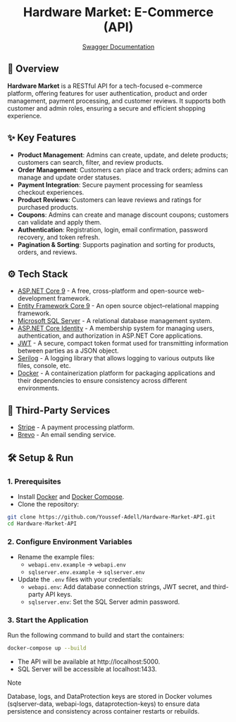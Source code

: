 <h1 align="center">Hardware Market: E-Commerce (API)</h1>
<p align="center">
  <a href="https://hardware-market.runasp.net/swagger/index.html">Swagger Documentation</a>
</p>

## 📖 Overview  
**Hardware Market** is a RESTful API for a tech-focused e-commerce platform, offering features for user authentication, product and order management, payment processing, and customer reviews. It supports both customer and admin roles, ensuring a secure and efficient shopping experience.

## ✨ Key Features  
- **Product Management**: Admins can create, update, and delete products; customers can search, filter, and review products.  
- **Order Management**: Customers can place and track orders; admins can manage and update order statuses.  
- **Payment Integration**: Secure payment processing for seamless checkout experiences.  
- **Product Reviews**: Customers can leave reviews and ratings for purchased products.  
- **Coupons**: Admins can create and manage discount coupons; customers can validate and apply them.
- **Authentication**: Registration, login, email confirmation, password recovery, and token refresh.
- **Pagination & Sorting**: Supports pagination and sorting for products, orders, and reviews. 

## ⚙️ Tech Stack  
- [ASP.NET Core 9](https://dotnet.microsoft.com/en-us/apps/aspnet/) - A free, cross-platform and open-source web-development framework.
- [Entity Framework Core 9](https://learn.microsoft.com/en-us/ef/core/) - An open source object–relational mapping framework.
- [Microsoft SQL Server](https://hub.docker.com/_/microsoft-mssql-server) - A relational database management system.
- [ASP.NET Core Identity](https://learn.microsoft.com/en-us/aspnet/core/security/authentication/identity) - A membership system for managing users, authentication, and authorization in ASP.NET Core applications.
- [JWT](https://jwt.io/) - A secure, compact token format used for transmitting information between parties as a JSON object.
- [Serilog](https://serilog.net/) - A logging library that allows logging to various outputs like files, console, etc.
- [Docker](https://www.docker.com/) - A containerization platform for packaging applications and their dependencies to ensure consistency across different environments.

## 🔗 Third-Party Services
- [Stripe](https://stripe.com/) - A payment processing platform.
- [Brevo](https://www.brevo.com/) - An email sending service.  


## 🛠️ Setup & Run 
### 1. Prerequisites  
- Install [Docker](https://www.docker.com/) and [Docker Compose](https://docs.docker.com/compose/install/).  
- Clone the repository:  
```bash  
git clone https://github.com/Youssef-Adell/Hardware-Market-API.git
cd Hardware-Market-API
```
### 2. Configure Environment Variables  
- Rename the example files:  
  - `webapi.env.example` → `webapi.env`  
  - `sqlserver.env.example` → `sqlserver.env`  
- Update the `.env` files with your credentials:  
  - `webapi.env`: Add database connection strings, JWT secret, and third-party API keys.  
  - `sqlserver.env`: Set the SQL Server admin password.  

### 3. Start the Application  
Run the following command to build and start the containers:  
```bash  
docker-compose up --build  
```

- The API will be available at http://localhost:5000.
- SQL Server will be accessible at localhost:1433.

> [!NOTE]
> Database, logs, and DataProtection keys are stored in Docker volumes (sqlserver-data, webapi-logs, dataprotection-keys) to ensure data persistence and consistency across container restarts or rebuilds.